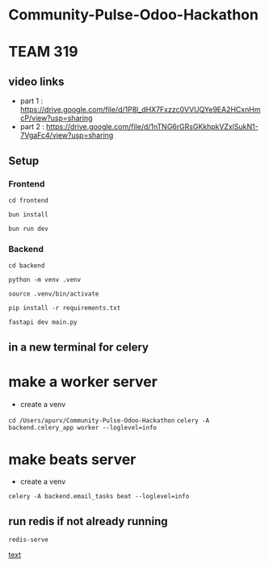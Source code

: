 # Community-Pulse-Odoo-Hackathon

# TEAM 319

## video links
- part 1 : https://drive.google.com/file/d/1P8l_dHX7Fxzzc0VVUQYe9EA2HCxnHmcP/view?usp=sharing
- part 2 : https://drive.google.com/file/d/1nTNG6rGRsGKkhpkVZxlSukN1-7VgaFc4/view?usp=sharing

## Setup

### Frontend

`cd frontend`

`bun install`

`bun run dev`

### Backend

`cd backend`

`python -m venv .venv`

`source .venv/bin/activate`

`pip install -r requirements.txt`

`fastapi dev main.py`

## in a new terminal for celery

# make a worker server
- create a venv

`cd /Users/apurv/Community-Pulse-Odoo-Hackathon`
`celery -A backend.celery_app worker --loglevel=info`

# make beats server

- create a venv

`celery -A backend.email_tasks beat --loglevel=info`   

## run redis if not already running

`redis-serve`

[text](https://drive.google.com/file/d/1qU1RMRF95TMKK4i_X07s159ZEvhBjMCe/view?usp=sharing)